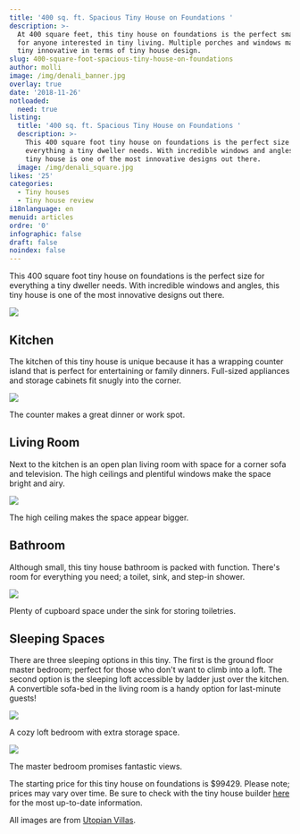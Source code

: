 ```yaml
---
title: '400 sq. ft. Spacious Tiny House on Foundations '
description: >-
  At 400 square feet, this tiny house on foundations is the perfect small space
  for anyone interested in tiny living. Multiple porches and windows make this
  tiny innovative in terms of tiny house design.
slug: 400-square-foot-spacious-tiny-house-on-foundations
author: molli
image: /img/denali_banner.jpg
overlay: true
date: '2018-11-26'
notloaded:
  need: true
listing:
  title: '400 sq. ft. Spacious Tiny House on Foundations '
  description: >-
    This 400 square foot tiny house on foundations is the perfect size for
    everything a tiny dweller needs. With incredible windows and angles, this
    tiny house is one of the most innovative designs out there. 
  image: /img/denali_square.jpg
likes: '25'
categories:
  - Tiny houses
  - Tiny house review
i18nlanguage: en
menuid: articles
ordre: '0'
infographic: false
draft: false
noindex: false
---
```

This 400 square foot tiny house on foundations is the perfect size for everything a tiny dweller needs. With incredible windows and angles, this tiny house is one of the most innovative designs out there. 

![](/img/denali_1.jpg)

## Kitchen

The kitchen of this tiny house is unique because it has a wrapping counter island that is perfect for entertaining or family dinners. Full-sized appliances and storage cabinets fit snugly into the corner. 

![](/img/denali_2.jpg)

<span class="figcaption">The counter makes a great dinner or work spot.</span>

## Living Room

Next to the kitchen is an open plan living room with space for a corner sofa and television. The high ceilings and plentiful windows make the space bright and airy. 

![](/img/denali_3.jpg)

<span class="figcaption">The high ceiling makes the space appear bigger.</span>

## Bathroom

Although small, this tiny house bathroom is packed with function. There's room for everything you need; a toilet, sink, and step-in shower. 

![](/img/denali_4.jpg)

<span class="figcaption">Plenty of cupboard space under the sink for storing toiletries.</span>

## Sleeping Spaces

There are three sleeping options in this tiny. The first is the ground floor master bedroom; perfect for those who don't want to climb into a loft. The second option is the sleeping loft accessible by ladder just over the kitchen. A convertible sofa-bed in the living room is a handy option for last-minute guests!

![](/img/denali_5.jpg)

<span class="figcaption">A cozy loft bedroom with extra storage space.</span>

![](/img/denali_6.jpg)

<span class="figcaption">The master bedroom promises fantastic views.</span>

The starting price for this tiny house on foundations is $99429. Please note; prices may vary over time. Be sure to check with the tiny house builder [here](http://www.utopian-villas.com/contact-about-us/) for the most up-to-date information.

All images are from [Utopian Villas](http://www.utopian-villas.com/).
